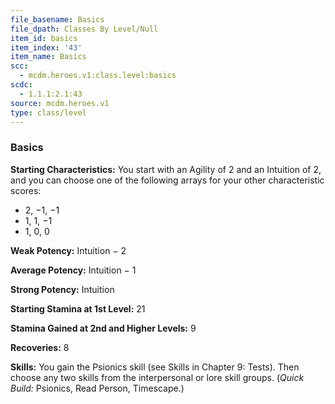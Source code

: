 ```yaml
---
file_basename: Basics
file_dpath: Classes By Level/Null
item_id: basics
item_index: '43'
item_name: Basics
scc:
  - mcdm.heroes.v1:class.level:basics
scdc:
  - 1.1.1:2.1:43
source: mcdm.heroes.v1
type: class/level
---
```


### Basics

**Starting Characteristics:** You start with an Agility of 2 and an Intuition of 2, and you can choose one of the following arrays for your other characteristic scores:

- 2, −1, −1
- 1, 1, −1
- 1, 0, 0

**Weak Potency:** Intuition − 2

**Average Potency:** Intuition − 1

**Strong Potency:** Intuition

**Starting Stamina at 1st Level:** 21

**Stamina Gained at 2nd and Higher Levels:** 9

**Recoveries:** 8

**Skills:** You gain the Psionics skill (see Skills in Chapter 9: Tests). Then choose any two skills from the interpersonal or lore skill groups. (*Quick Build:* Psionics, Read Person, Timescape.)
